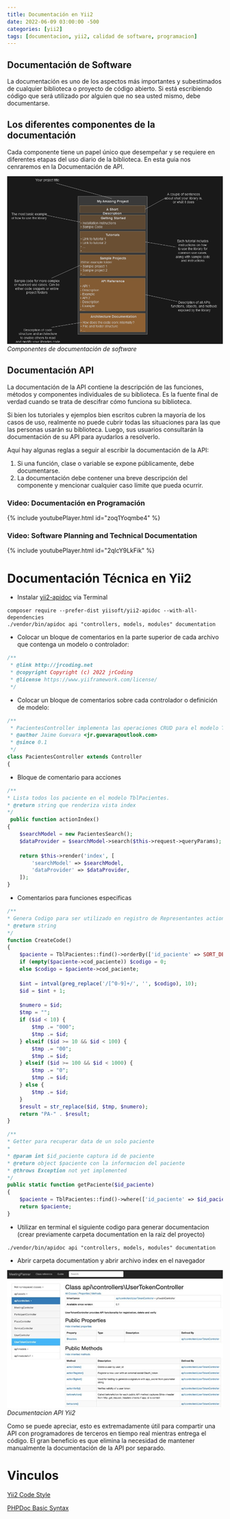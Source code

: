 ```yaml
---
title: Documentación en Yii2
date: 2022-06-09 03:00:00 -500
categories: [yii2]
tags: [documentacion, yii2, calidad de software, programacion]
---
```


## Documentación de Software

La documentación es uno de los aspectos más importantes y subestimados de cualquier biblioteca o proyecto de código abierto. Si está escribiendo código que será utilizado por alguien que no sea usted mismo, debe documentarse.

## Los diferentes componentes de la documentación

Cada componente tiene un papel único que desempeñar y se requiere en diferentes etapas del uso diario de la biblioteca. En esta guia nos cenraremos en la Documentación de API.

![Componentes de Documentacion](/assets/images/doc-summary.png)
_Componentes de documentación de software_

## Documentación API

La documentación de la API contiene la descripción de las funciones, métodos y componentes individuales de su biblioteca. Es la fuente final de verdad cuando se trata de descifrar cómo funciona su biblioteca.

Si bien los tutoriales y ejemplos bien escritos cubren la mayoría de los casos de uso, realmente no puede cubrir todas las situaciones para las que las personas usarán su biblioteca. Luego, sus usuarios consultarán la documentación de su API para ayudarlos a resolverlo.

Aquí hay algunas reglas a seguir al escribir la documentación de la API:

1. Si una función, clase o variable se expone públicamente, debe documentarse.
2. La documentación debe contener una breve descripción del componente y mencionar cualquier caso límite que pueda ocurrir.

### Video: Documentación en Programación

{% include youtubePlayer.html id="zoq1Yoqmbe4" %}

### Video: Software Planning and Technical Documentation

{% include youtubePlayer.html id="2qlcY9LkFik" %}

# Documentación Técnica en Yii2

* Instalar [yii2-apidoc](https://github.com/yiisoft/yii2-apidoc) via Terminal

```terminal
composer require --prefer-dist yiisoft/yii2-apidoc --with-all-dependencies
./vendor/bin/apidoc api "controllers, models, modules" documentation
```

* Colocar un bloque de comentarios en la parte superior de cada archivo que contenga un modelo o controlador:

```php
/**
 * @link http://jrcoding.net
 * @copyright Copyright (c) 2022 jrCoding
 * @license https://www.yiiframework.com/license/
 */
```

* Colocar un bloque de comentarios sobre cada controlador o definición de modelo:

```php
/**
 * PacientesController implementa las operaciones CRUD para el modelo TblPacientes.
 * @author Jaime Guevara <jr.guevara@outlook.com>
 * @since 0.1
 */
class PacientesController extends Controller
{

```

* Bloque de comentario para acciones

```php
/**
* Lista todos los paciente en el modelo TblPacientes.
* @return string que renderiza vista index
*/
 public function actionIndex()
{
    $searchModel = new PacientesSearch();
    $dataProvider = $searchModel->search($this->request->queryParams);

    return $this->render('index', [
        'searchModel' => $searchModel,
        'dataProvider' => $dataProvider,
    ]);
}
```

* Comentarios para funciones especificas

```php
/**
* Genera Codigo para ser utilizado en registro de Representantes actionCreate
* @return string
*/
function CreateCode()
{
    $paciente = TblPacientes::find()->orderBy(['id_paciente' => SORT_DESC])->one();
    if (empty($paciente->cod_paciente)) $codigo = 0;
    else $codigo = $paciente->cod_paciente;

    $int = intval(preg_replace('/[^0-9]+/', '', $codigo), 10);
    $id = $int + 1;

    $numero = $id;
    $tmp = "";
    if ($id < 10) {
        $tmp .= "000";
        $tmp .= $id;
    } elseif ($id >= 10 && $id < 100) {
        $tmp .= "00";
        $tmp .= $id;
    } elseif ($id >= 100 && $id < 1000) {
        $tmp .= "0";
        $tmp .= $id;
    } else {
        $tmp .= $id;
    }
    $result = str_replace($id, $tmp, $numero);
    return "PA-" . $result;
}
```

```php
/**
* Getter para recuperar data de un solo paciente
*
* @param int $id_paciente captura id de paciente
* @return object $paciente con la informacion del paciente
* @throws Exception not yet implemented
*/
public static function getPaciente($id_paciente)
{
    $paciente = TblPacientes::find()->where(['id_paciente' => $id_paciente])->one();
    return $paciente;
}
```

* Utilizar en terminal el siguiente codigo para generar documentacion (crear previamente carpeta documentation en la raiz del proyecto)

```terminal
./vendor/bin/apidoc api "controllers, models, modules" documentation
```

* Abrir carpeta documentation y abrir archivo index en el navegador

![Documentacion API en Yii2](/assets/images/yii2-doc-example.jpg)
_Documentacion API Yii2_

Como se puede apreciar, esto es extremadamente útil para compartir una API con programadores de terceros en tiempo real mientras entrega el código. El gran beneficio es que elimina la necesidad de mantener manualmente la documentación de la API por separado.

# Vinculos

[Yii2 Code Style](https://github.com/yiisoft/yii2/blob/master/docs/internals/core-code-style.md)

[PHPDoc Basic Syntax](https://docs.phpdoc.org/guide/references/phpdoc/basic-syntax.html)